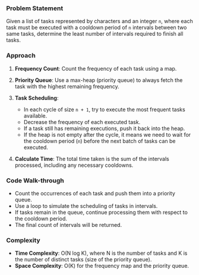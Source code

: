 ### Problem Statement
Given a list of tasks represented by characters and an integer `n`, where each task must be executed with a cooldown period of `n` intervals between two same tasks, determine the least number of intervals required to finish all tasks.

### Approach
1. **Frequency Count**: Count the frequency of each task using a map.
2. **Priority Queue**: Use a max-heap (priority queue) to always fetch the task with the highest remaining frequency.
3. **Task Scheduling**:
   - In each cycle of size `n + 1`, try to execute the most frequent tasks available.
   - Decrease the frequency of each executed task.
   - If a task still has remaining executions, push it back into the heap.
   - If the heap is not empty after the cycle, it means we need to wait for the cooldown period (`n`) before the next batch of tasks can be executed.

4. **Calculate Time**: The total time taken is the sum of the intervals processed, including any necessary cooldowns.

### Code Walk-through
- Count the occurrences of each task and push them into a priority queue.
- Use a loop to simulate the scheduling of tasks in intervals.
- If tasks remain in the queue, continue processing them with respect to the cooldown period.
- The final count of intervals will be returned.

### Complexity
- **Time Complexity**: O(N log K), where N is the number of tasks and K is the number of distinct tasks (size of the priority queue).
- **Space Complexity**: O(K) for the frequency map and the priority queue.
